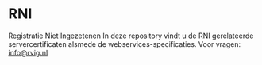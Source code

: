 # RNI
Registratie Niet Ingezetenen
In deze repository vindt u de RNI gerelateerde servercertificaten alsmede de webservices-specificaties.
Voor vragen: info@rvig.nl
